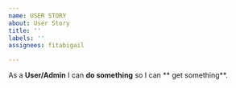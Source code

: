```yaml
---
name: USER STORY
about: User Story
title: ''
labels: ''
assignees: fitabigail

---
```


As a **User/Admin** I can **do something** so I can ** get something**.
